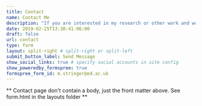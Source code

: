 ```yaml
---
title: Contact
name: Contact Me
description: "If you are interested in my research or other work and would like to contact me please add your contact details and message to the form."
date: 2019-02-25T13:38:41-06:00
draft: false
url: contact
type: form
layout: split-right # split-right or split-left
submit_button_label: Send Message
show_social_links: true # specify social accounts in site config
show_poweredby_formspree: true
formspree_form_id: m.stringer@ed.ac.uk
---
```


** Contact page don't contain a body, just the front matter above.
See form.html in the layouts folder **
